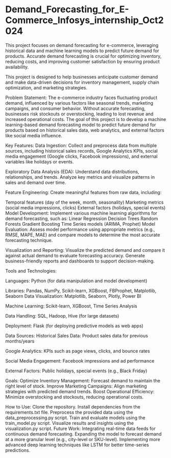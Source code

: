 # Demand_Forecasting_for_E-Commerce_Infosys_internship_Oct2024
This project focuses on demand forecasting for e-commerce, leveraging historical data and machine learning models to predict future demand for products. Accurate demand forecasting is crucial for optimizing inventory, reducing costs, and improving customer satisfaction by ensuring product availability. 

This project is designed to help businesses anticipate customer demand and make data-driven decisions for inventory management, supply chain optimization, and marketing strategies.

Problem Statement:
The e-commerce industry faces fluctuating product demand, influenced by various factors like seasonal trends, marketing campaigns, and consumer behavior. Without accurate forecasting, businesses risk stockouts or overstocking, leading to lost revenue and increased operational costs. The goal of this project is to develop a machine learning-based demand forecasting model to predict future demand for products based on historical sales data, web analytics, and external factors like social media influence.

Key Features:
Data Ingestion: Collect and preprocess data from multiple sources, including historical sales records, Google Analytics KPIs, social media engagement (Google clicks, Facebook impressions), and external variables like holidays or events.

Exploratory Data Analysis (EDA): Understand data distributions, relationships, and trends. Analyze key metrics and visualize patterns in sales and demand over time.

Feature Engineering: Create meaningful features from raw data, including:

Temporal features (day of the week, month, seasonality)
Marketing metrics (social media impressions, clicks)
External factors (holidays, special events)
Model Development: Implement various machine learning algorithms for demand forecasting, such as:
Linear Regression
Decision Trees
Random Forests
Gradient Boosting
Time Series models (ARIMA, Prophet)
Model Evaluation: Assess model performance using appropriate metrics (e.g., RMSE, MAPE, MAE) and compare models to determine the most accurate forecasting technique.

Visualization and Reporting: Visualize the predicted demand and compare it against actual demand to evaluate forecasting accuracy. Generate business-friendly reports and dashboards to support decision-making.

Tools and Technologies:

Languages: Python (for data manipulation and model development)

Libraries: Pandas, NumPy, Scikit-learn, XGBoost, FBProphet, Matplotlib, Seaborn
Data Visualization: Matplotlib, Seaborn, Plotly, Power BI

Machine Learning: Scikit-learn, XGBoost, Time Series Analysis

Data Handling: SQL, Hadoop, Hive (for large datasets)

Deployment: Flask (for deploying predictive models as web apps)


Data Sources:
Historical Sales Data: Product sales data for previous months/years

Google Analytics: KPIs such as page views, clicks, and bounce rates

Social Media Engagement: Facebook impressions and ad performance

External Factors: Public holidays, special events (e.g., Black Friday)


Goals:
Optimize Inventory Management: Forecast demand to maintain the right level of stock.
Improve Marketing Campaigns: Align marketing strategies with predicted demand trends.
Boost Operational Efficiency: Minimize overstocking and stockouts, reducing operational costs.


How to Use:
Clone the repository.
Install dependencies from the requirements.txt file.
Preprocess the provided data using the data_preprocessing.py script.
Train and evaluate models using the train_model.py script.
Visualize results and insights using the visualization.py script.
Future Work:
Integrating real-time data feeds for continuous demand forecasting.
Expanding the model to forecast demand at a more granular level (e.g., city-level or SKU-level).
Implementing more advanced deep learning techniques like LSTM for better time-series predictions.
